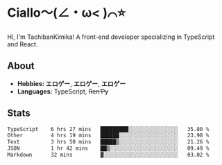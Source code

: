 # Ciallo～(∠・ω< )⌒⭐️

Hi, I'm TachibanKimika! A front-end developer specializing in TypeScript and React.

## About
- **Hobbies:** **エロゲー**, **エロゲー**, **エロゲー**
- **Languages:** TypeScript, ~~Ren’Py~~

## Stats
<!--START_SECTION:waka-->

```txt
TypeScript    6 hrs 27 mins   █████████░░░░░░░░░░░░░░░░   35.80 %
Other         4 hrs 19 mins   ██████░░░░░░░░░░░░░░░░░░░   23.98 %
Text          3 hrs 50 mins   █████▒░░░░░░░░░░░░░░░░░░░   21.26 %
JSON          1 hr 42 mins    ██▒░░░░░░░░░░░░░░░░░░░░░░   09.49 %
Markdown      32 mins         ▓░░░░░░░░░░░░░░░░░░░░░░░░   03.02 %
```

<!--END_SECTION:waka-->

<!-- ![Metrics](https://metrics.lecoq.io/TachibanaKimika?template=classic&base.activity=0&base.community=0&base.repositories=0&languages=1&isocalendar=1&isocalendar.duration=half-year&languages.limit=8&languages.sections=most-used&languages.colors=github&languages.threshold=0%25&languages.indepth=false&languages.recent.load=300&languages.recent.days=14&config.timezone=Asia%2FShanghai)
 -->
